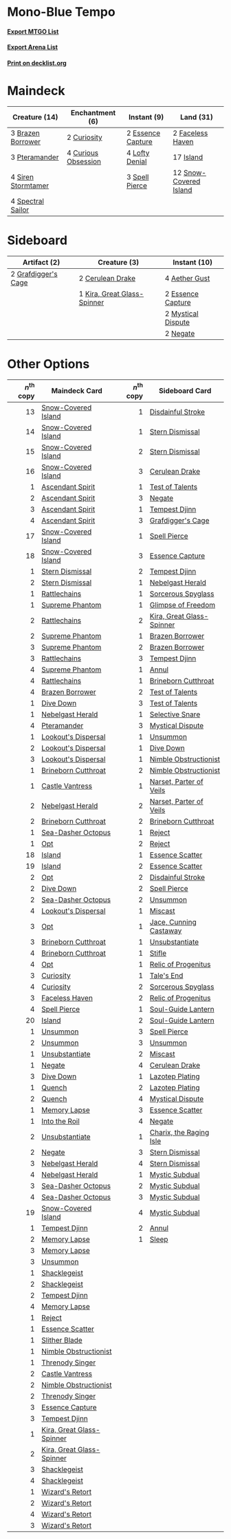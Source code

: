 # Mono-Blue Tempo

#### [Export MTGO List](../collection/Mono-Blue%20Tempo/Mono-Blue%20Tempo.txt)
#### [Export Arena List](../collection/Mono-Blue%20Tempo/Mono-Blue%20Tempo_arena.txt)
#### [Print on decklist.org](http://decklist.org/?deckmain=3%09Brazen%20Borrower%0A2%09Curiosity%0A4%09Curious%20Obsession%0A2%09Essence%20Capture%0A2%09Faceless%20Haven%0A17%09Island%0A4%09Lofty%20Denial%0A3%09Pteramander%0A4%09Siren%20Stormtamer%0A12%09Snow-Covered%20Island%0A4%09Spectral%20Sailor%0A3%09Spell%20Pierce&deckside=4%09Aether%20Gust%0A2%09Cerulean%20Drake%0A2%09Essence%20Capture%0A2%09Grafdigger's%20Cage%0A1%09Kira,%20Great%20Glass-Spinner%0A2%09Mystical%20Dispute%0A2%09Negate)
# Maindeck

|                                        Creature (14)                                        |                                       Enchantment (6)                                        |                                        Instant (9)                                         |                                            Land (31)                                            |
|---------------------------------------------------------------------------------------------|----------------------------------------------------------------------------------------------|--------------------------------------------------------------------------------------------|-------------------------------------------------------------------------------------------------|
|3 [Brazen Borrower](http://gatherer.wizards.com/Pages/Card/Details.aspx?multiverseid=473001) |2 [Curiosity](http://gatherer.wizards.com/Pages/Card/Details.aspx?multiverseid=45240)         |2 [Essence Capture](http://gatherer.wizards.com/Pages/Card/Details.aspx?multiverseid=457181)|2 [Faceless Haven](http://gatherer.wizards.com/Pages/Card/Details.aspx?multiverseid=503874)      |
|3 [Pteramander](http://gatherer.wizards.com/Pages/Card/Details.aspx?multiverseid=457191)     |4 [Curious Obsession](http://gatherer.wizards.com/Pages/Card/Details.aspx?multiverseid=439692)|4 [Lofty Denial](http://gatherer.wizards.com/Pages/Card/Details.aspx?multiverseid=485379)   |17 [Island](http://gatherer.wizards.com/Pages/Card/Details.aspx?multiverseid=439857)             |
|4 [Siren Stormtamer](http://gatherer.wizards.com/Pages/Card/Details.aspx?multiverseid=435232)|                                                                                              |3 [Spell Pierce](http://gatherer.wizards.com/Pages/Card/Details.aspx?multiverseid=425876)   |12 [Snow-Covered Island](http://gatherer.wizards.com/Pages/Card/Details.aspx?multiverseid=121130)|
|4 [Spectral Sailor](http://gatherer.wizards.com/Pages/Card/Details.aspx?multiverseid=466830) |                                                                                              |                                                                                            |                                                                                                 |


# Sideboard

|                                         Artifact (2)                                         |                                            Creature (3)                                             |                                        Instant (10)                                         |
|----------------------------------------------------------------------------------------------|-----------------------------------------------------------------------------------------------------|---------------------------------------------------------------------------------------------|
|2 [Grafdigger's Cage](http://gatherer.wizards.com/Pages/Card/Details.aspx?multiverseid=278452)|2 [Cerulean Drake](http://gatherer.wizards.com/Pages/Card/Details.aspx?multiverseid=466807)          |4 [Aether Gust](http://gatherer.wizards.com/Pages/Card/Details.aspx?multiverseid=466796)     |
|                                                                                              |1 [Kira, Great Glass-Spinner](http://gatherer.wizards.com/Pages/Card/Details.aspx?multiverseid=74445)|2 [Essence Capture](http://gatherer.wizards.com/Pages/Card/Details.aspx?multiverseid=457181) |
|                                                                                              |                                                                                                     |2 [Mystical Dispute](http://gatherer.wizards.com/Pages/Card/Details.aspx?multiverseid=473020)|
|                                                                                              |                                                                                                     |2 [Negate](http://gatherer.wizards.com/Pages/Card/Details.aspx?multiverseid=423707)          |


# Other Options

|*n*<sup>th</sup> copy|                                           Maindeck Card                                           |*n*<sup>th</sup> copy|                                          Sideboard Card                                           |
|--------------------:|---------------------------------------------------------------------------------------------------|--------------------:|---------------------------------------------------------------------------------------------------|
|                   13|[Snow-Covered Island](http://gatherer.wizards.com/Pages/Card/Details.aspx?multiverseid=121130)     |                    1|[Disdainful Stroke](http://gatherer.wizards.com/Pages/Card/Details.aspx?multiverseid=420705)       |
|                   14|[Snow-Covered Island](http://gatherer.wizards.com/Pages/Card/Details.aspx?multiverseid=121130)     |                    1|[Stern Dismissal](http://gatherer.wizards.com/Pages/Card/Details.aspx?multiverseid=476319)         |
|                   15|[Snow-Covered Island](http://gatherer.wizards.com/Pages/Card/Details.aspx?multiverseid=121130)     |                    2|[Stern Dismissal](http://gatherer.wizards.com/Pages/Card/Details.aspx?multiverseid=476319)         |
|                   16|[Snow-Covered Island](http://gatherer.wizards.com/Pages/Card/Details.aspx?multiverseid=121130)     |                    3|[Cerulean Drake](http://gatherer.wizards.com/Pages/Card/Details.aspx?multiverseid=466807)          |
|                    1|[Ascendant Spirit](http://gatherer.wizards.com/Pages/Card/Details.aspx?multiverseid=503650)        |                    1|[Test of Talents](http://gatherer.wizards.com/Pages/Card/Details.aspx?multiverseid=513536)         |
|                    2|[Ascendant Spirit](http://gatherer.wizards.com/Pages/Card/Details.aspx?multiverseid=503650)        |                    3|[Negate](http://gatherer.wizards.com/Pages/Card/Details.aspx?multiverseid=423707)                  |
|                    3|[Ascendant Spirit](http://gatherer.wizards.com/Pages/Card/Details.aspx?multiverseid=503650)        |                    1|[Tempest Djinn](http://gatherer.wizards.com/Pages/Card/Details.aspx?multiverseid=442956)           |
|                    4|[Ascendant Spirit](http://gatherer.wizards.com/Pages/Card/Details.aspx?multiverseid=503650)        |                    3|[Grafdigger's Cage](http://gatherer.wizards.com/Pages/Card/Details.aspx?multiverseid=278452)       |
|                   17|[Snow-Covered Island](http://gatherer.wizards.com/Pages/Card/Details.aspx?multiverseid=121130)     |                    1|[Spell Pierce](http://gatherer.wizards.com/Pages/Card/Details.aspx?multiverseid=425876)            |
|                   18|[Snow-Covered Island](http://gatherer.wizards.com/Pages/Card/Details.aspx?multiverseid=121130)     |                    3|[Essence Capture](http://gatherer.wizards.com/Pages/Card/Details.aspx?multiverseid=457181)         |
|                    1|[Stern Dismissal](http://gatherer.wizards.com/Pages/Card/Details.aspx?multiverseid=476319)         |                    2|[Tempest Djinn](http://gatherer.wizards.com/Pages/Card/Details.aspx?multiverseid=442956)           |
|                    2|[Stern Dismissal](http://gatherer.wizards.com/Pages/Card/Details.aspx?multiverseid=476319)         |                    1|[Nebelgast Herald](http://gatherer.wizards.com/Pages/Card/Details.aspx?multiverseid=414366)        |
|                    1|[Rattlechains](http://gatherer.wizards.com/Pages/Card/Details.aspx?multiverseid=409824)            |                    1|[Sorcerous Spyglass](http://gatherer.wizards.com/Pages/Card/Details.aspx?multiverseid=435407)      |
|                    1|[Supreme Phantom](http://gatherer.wizards.com/Pages/Card/Details.aspx?multiverseid=447212)         |                    1|[Glimpse of Freedom](http://gatherer.wizards.com/Pages/Card/Details.aspx?multiverseid=476301)      |
|                    2|[Rattlechains](http://gatherer.wizards.com/Pages/Card/Details.aspx?multiverseid=409824)            |                    2|[Kira, Great Glass-Spinner](http://gatherer.wizards.com/Pages/Card/Details.aspx?multiverseid=74445)|
|                    2|[Supreme Phantom](http://gatherer.wizards.com/Pages/Card/Details.aspx?multiverseid=447212)         |                    1|[Brazen Borrower](http://gatherer.wizards.com/Pages/Card/Details.aspx?multiverseid=473001)         |
|                    3|[Supreme Phantom](http://gatherer.wizards.com/Pages/Card/Details.aspx?multiverseid=447212)         |                    2|[Brazen Borrower](http://gatherer.wizards.com/Pages/Card/Details.aspx?multiverseid=473001)         |
|                    3|[Rattlechains](http://gatherer.wizards.com/Pages/Card/Details.aspx?multiverseid=409824)            |                    3|[Tempest Djinn](http://gatherer.wizards.com/Pages/Card/Details.aspx?multiverseid=442956)           |
|                    4|[Supreme Phantom](http://gatherer.wizards.com/Pages/Card/Details.aspx?multiverseid=447212)         |                    1|[Annul](http://gatherer.wizards.com/Pages/Card/Details.aspx?multiverseid=45976)                    |
|                    4|[Rattlechains](http://gatherer.wizards.com/Pages/Card/Details.aspx?multiverseid=409824)            |                    1|[Brineborn Cutthroat](http://gatherer.wizards.com/Pages/Card/Details.aspx?multiverseid=466804)     |
|                    4|[Brazen Borrower](http://gatherer.wizards.com/Pages/Card/Details.aspx?multiverseid=473001)         |                    2|[Test of Talents](http://gatherer.wizards.com/Pages/Card/Details.aspx?multiverseid=513536)         |
|                    1|[Dive Down](http://gatherer.wizards.com/Pages/Card/Details.aspx?multiverseid=435205)               |                    3|[Test of Talents](http://gatherer.wizards.com/Pages/Card/Details.aspx?multiverseid=513536)         |
|                    1|[Nebelgast Herald](http://gatherer.wizards.com/Pages/Card/Details.aspx?multiverseid=414366)        |                    1|[Selective Snare](http://gatherer.wizards.com/Pages/Card/Details.aspx?multiverseid=452803)         |
|                    4|[Pteramander](http://gatherer.wizards.com/Pages/Card/Details.aspx?multiverseid=457191)             |                    3|[Mystical Dispute](http://gatherer.wizards.com/Pages/Card/Details.aspx?multiverseid=473020)        |
|                    1|[Lookout's Dispersal](http://gatherer.wizards.com/Pages/Card/Details.aspx?multiverseid=435214)     |                    1|[Unsummon](http://gatherer.wizards.com/Pages/Card/Details.aspx?multiverseid=136218)                |
|                    2|[Lookout's Dispersal](http://gatherer.wizards.com/Pages/Card/Details.aspx?multiverseid=435214)     |                    1|[Dive Down](http://gatherer.wizards.com/Pages/Card/Details.aspx?multiverseid=435205)               |
|                    3|[Lookout's Dispersal](http://gatherer.wizards.com/Pages/Card/Details.aspx?multiverseid=435214)     |                    1|[Nimble Obstructionist](http://gatherer.wizards.com/Pages/Card/Details.aspx?multiverseid=430729)   |
|                    1|[Brineborn Cutthroat](http://gatherer.wizards.com/Pages/Card/Details.aspx?multiverseid=466804)     |                    2|[Nimble Obstructionist](http://gatherer.wizards.com/Pages/Card/Details.aspx?multiverseid=430729)   |
|                    1|[Castle Vantress](http://gatherer.wizards.com/Pages/Card/Details.aspx?multiverseid=473204)         |                    1|[Narset, Parter of Veils](http://gatherer.wizards.com/Pages/Card/Details.aspx?multiverseid=460988) |
|                    2|[Nebelgast Herald](http://gatherer.wizards.com/Pages/Card/Details.aspx?multiverseid=414366)        |                    2|[Narset, Parter of Veils](http://gatherer.wizards.com/Pages/Card/Details.aspx?multiverseid=460988) |
|                    2|[Brineborn Cutthroat](http://gatherer.wizards.com/Pages/Card/Details.aspx?multiverseid=466804)     |                    2|[Brineborn Cutthroat](http://gatherer.wizards.com/Pages/Card/Details.aspx?multiverseid=466804)     |
|                    1|[Sea-Dasher Octopus](http://gatherer.wizards.com/Pages/Card/Details.aspx?multiverseid=479586)      |                    1|[Reject](http://gatherer.wizards.com/Pages/Card/Details.aspx?multiverseid=513527)                  |
|                    1|[Opt](http://gatherer.wizards.com/Pages/Card/Details.aspx?multiverseid=442948)                     |                    2|[Reject](http://gatherer.wizards.com/Pages/Card/Details.aspx?multiverseid=513527)                  |
|                   18|[Island](http://gatherer.wizards.com/Pages/Card/Details.aspx?multiverseid=439857)                  |                    1|[Essence Scatter](http://gatherer.wizards.com/Pages/Card/Details.aspx?multiverseid=426754)         |
|                   19|[Island](http://gatherer.wizards.com/Pages/Card/Details.aspx?multiverseid=439857)                  |                    2|[Essence Scatter](http://gatherer.wizards.com/Pages/Card/Details.aspx?multiverseid=426754)         |
|                    2|[Opt](http://gatherer.wizards.com/Pages/Card/Details.aspx?multiverseid=442948)                     |                    2|[Disdainful Stroke](http://gatherer.wizards.com/Pages/Card/Details.aspx?multiverseid=420705)       |
|                    2|[Dive Down](http://gatherer.wizards.com/Pages/Card/Details.aspx?multiverseid=435205)               |                    2|[Spell Pierce](http://gatherer.wizards.com/Pages/Card/Details.aspx?multiverseid=425876)            |
|                    2|[Sea-Dasher Octopus](http://gatherer.wizards.com/Pages/Card/Details.aspx?multiverseid=479586)      |                    2|[Unsummon](http://gatherer.wizards.com/Pages/Card/Details.aspx?multiverseid=136218)                |
|                    4|[Lookout's Dispersal](http://gatherer.wizards.com/Pages/Card/Details.aspx?multiverseid=435214)     |                    1|[Miscast](http://gatherer.wizards.com/Pages/Card/Details.aspx?multiverseid=485380)                 |
|                    3|[Opt](http://gatherer.wizards.com/Pages/Card/Details.aspx?multiverseid=442948)                     |                    1|[Jace, Cunning Castaway](http://gatherer.wizards.com/Pages/Card/Details.aspx?multiverseid=435212)  |
|                    3|[Brineborn Cutthroat](http://gatherer.wizards.com/Pages/Card/Details.aspx?multiverseid=466804)     |                    1|[Unsubstantiate](http://gatherer.wizards.com/Pages/Card/Details.aspx?multiverseid=414374)          |
|                    4|[Brineborn Cutthroat](http://gatherer.wizards.com/Pages/Card/Details.aspx?multiverseid=466804)     |                    1|[Stifle](http://gatherer.wizards.com/Pages/Card/Details.aspx?multiverseid=382377)                  |
|                    4|[Opt](http://gatherer.wizards.com/Pages/Card/Details.aspx?multiverseid=442948)                     |                    1|[Relic of Progenitus](http://gatherer.wizards.com/Pages/Card/Details.aspx?multiverseid=174824)     |
|                    3|[Curiosity](http://gatherer.wizards.com/Pages/Card/Details.aspx?multiverseid=45240)                |                    1|[Tale's End](http://gatherer.wizards.com/Pages/Card/Details.aspx?multiverseid=466831)              |
|                    4|[Curiosity](http://gatherer.wizards.com/Pages/Card/Details.aspx?multiverseid=45240)                |                    2|[Sorcerous Spyglass](http://gatherer.wizards.com/Pages/Card/Details.aspx?multiverseid=435407)      |
|                    3|[Faceless Haven](http://gatherer.wizards.com/Pages/Card/Details.aspx?multiverseid=503874)          |                    2|[Relic of Progenitus](http://gatherer.wizards.com/Pages/Card/Details.aspx?multiverseid=174824)     |
|                    4|[Spell Pierce](http://gatherer.wizards.com/Pages/Card/Details.aspx?multiverseid=425876)            |                    1|[Soul-Guide Lantern](http://gatherer.wizards.com/Pages/Card/Details.aspx?multiverseid=476488)      |
|                   20|[Island](http://gatherer.wizards.com/Pages/Card/Details.aspx?multiverseid=439857)                  |                    2|[Soul-Guide Lantern](http://gatherer.wizards.com/Pages/Card/Details.aspx?multiverseid=476488)      |
|                    1|[Unsummon](http://gatherer.wizards.com/Pages/Card/Details.aspx?multiverseid=136218)                |                    3|[Spell Pierce](http://gatherer.wizards.com/Pages/Card/Details.aspx?multiverseid=425876)            |
|                    2|[Unsummon](http://gatherer.wizards.com/Pages/Card/Details.aspx?multiverseid=136218)                |                    3|[Unsummon](http://gatherer.wizards.com/Pages/Card/Details.aspx?multiverseid=136218)                |
|                    1|[Unsubstantiate](http://gatherer.wizards.com/Pages/Card/Details.aspx?multiverseid=414374)          |                    2|[Miscast](http://gatherer.wizards.com/Pages/Card/Details.aspx?multiverseid=485380)                 |
|                    1|[Negate](http://gatherer.wizards.com/Pages/Card/Details.aspx?multiverseid=423707)                  |                    4|[Cerulean Drake](http://gatherer.wizards.com/Pages/Card/Details.aspx?multiverseid=466807)          |
|                    3|[Dive Down](http://gatherer.wizards.com/Pages/Card/Details.aspx?multiverseid=435205)               |                    1|[Lazotep Plating](http://gatherer.wizards.com/Pages/Card/Details.aspx?multiverseid=460986)         |
|                    1|[Quench](http://gatherer.wizards.com/Pages/Card/Details.aspx?multiverseid=457192)                  |                    2|[Lazotep Plating](http://gatherer.wizards.com/Pages/Card/Details.aspx?multiverseid=460986)         |
|                    2|[Quench](http://gatherer.wizards.com/Pages/Card/Details.aspx?multiverseid=457192)                  |                    4|[Mystical Dispute](http://gatherer.wizards.com/Pages/Card/Details.aspx?multiverseid=473020)        |
|                    1|[Memory Lapse](http://gatherer.wizards.com/Pages/Card/Details.aspx?multiverseid=3924)              |                    3|[Essence Scatter](http://gatherer.wizards.com/Pages/Card/Details.aspx?multiverseid=426754)         |
|                    1|[Into the Roil](http://gatherer.wizards.com/Pages/Card/Details.aspx?multiverseid=389560)           |                    4|[Negate](http://gatherer.wizards.com/Pages/Card/Details.aspx?multiverseid=423707)                  |
|                    2|[Unsubstantiate](http://gatherer.wizards.com/Pages/Card/Details.aspx?multiverseid=414374)          |                    1|[Charix, the Raging Isle](http://gatherer.wizards.com/Pages/Card/Details.aspx?multiverseid=495606) |
|                    2|[Negate](http://gatherer.wizards.com/Pages/Card/Details.aspx?multiverseid=423707)                  |                    3|[Stern Dismissal](http://gatherer.wizards.com/Pages/Card/Details.aspx?multiverseid=476319)         |
|                    3|[Nebelgast Herald](http://gatherer.wizards.com/Pages/Card/Details.aspx?multiverseid=414366)        |                    4|[Stern Dismissal](http://gatherer.wizards.com/Pages/Card/Details.aspx?multiverseid=476319)         |
|                    4|[Nebelgast Herald](http://gatherer.wizards.com/Pages/Card/Details.aspx?multiverseid=414366)        |                    1|[Mystic Subdual](http://gatherer.wizards.com/Pages/Card/Details.aspx?multiverseid=479577)          |
|                    3|[Sea-Dasher Octopus](http://gatherer.wizards.com/Pages/Card/Details.aspx?multiverseid=479586)      |                    2|[Mystic Subdual](http://gatherer.wizards.com/Pages/Card/Details.aspx?multiverseid=479577)          |
|                    4|[Sea-Dasher Octopus](http://gatherer.wizards.com/Pages/Card/Details.aspx?multiverseid=479586)      |                    3|[Mystic Subdual](http://gatherer.wizards.com/Pages/Card/Details.aspx?multiverseid=479577)          |
|                   19|[Snow-Covered Island](http://gatherer.wizards.com/Pages/Card/Details.aspx?multiverseid=121130)     |                    4|[Mystic Subdual](http://gatherer.wizards.com/Pages/Card/Details.aspx?multiverseid=479577)          |
|                    1|[Tempest Djinn](http://gatherer.wizards.com/Pages/Card/Details.aspx?multiverseid=442956)           |                    2|[Annul](http://gatherer.wizards.com/Pages/Card/Details.aspx?multiverseid=45976)                    |
|                    2|[Memory Lapse](http://gatherer.wizards.com/Pages/Card/Details.aspx?multiverseid=3924)              |                    1|[Sleep](http://gatherer.wizards.com/Pages/Card/Details.aspx?multiverseid=405385)                   |
|                    3|[Memory Lapse](http://gatherer.wizards.com/Pages/Card/Details.aspx?multiverseid=3924)              |                     |                                                                                                   |
|                    3|[Unsummon](http://gatherer.wizards.com/Pages/Card/Details.aspx?multiverseid=136218)                |                     |                                                                                                   |
|                    1|[Shacklegeist](http://gatherer.wizards.com/Pages/Card/Details.aspx?multiverseid=488252)            |                     |                                                                                                   |
|                    2|[Shacklegeist](http://gatherer.wizards.com/Pages/Card/Details.aspx?multiverseid=488252)            |                     |                                                                                                   |
|                    2|[Tempest Djinn](http://gatherer.wizards.com/Pages/Card/Details.aspx?multiverseid=442956)           |                     |                                                                                                   |
|                    4|[Memory Lapse](http://gatherer.wizards.com/Pages/Card/Details.aspx?multiverseid=3924)              |                     |                                                                                                   |
|                    1|[Reject](http://gatherer.wizards.com/Pages/Card/Details.aspx?multiverseid=513527)                  |                     |                                                                                                   |
|                    1|[Essence Scatter](http://gatherer.wizards.com/Pages/Card/Details.aspx?multiverseid=426754)         |                     |                                                                                                   |
|                    1|[Slither Blade](http://gatherer.wizards.com/Pages/Card/Details.aspx?multiverseid=426773)           |                     |                                                                                                   |
|                    1|[Nimble Obstructionist](http://gatherer.wizards.com/Pages/Card/Details.aspx?multiverseid=430729)   |                     |                                                                                                   |
|                    1|[Threnody Singer](http://gatherer.wizards.com/Pages/Card/Details.aspx?multiverseid=476326)         |                     |                                                                                                   |
|                    2|[Castle Vantress](http://gatherer.wizards.com/Pages/Card/Details.aspx?multiverseid=473204)         |                     |                                                                                                   |
|                    2|[Nimble Obstructionist](http://gatherer.wizards.com/Pages/Card/Details.aspx?multiverseid=430729)   |                     |                                                                                                   |
|                    2|[Threnody Singer](http://gatherer.wizards.com/Pages/Card/Details.aspx?multiverseid=476326)         |                     |                                                                                                   |
|                    3|[Essence Capture](http://gatherer.wizards.com/Pages/Card/Details.aspx?multiverseid=457181)         |                     |                                                                                                   |
|                    3|[Tempest Djinn](http://gatherer.wizards.com/Pages/Card/Details.aspx?multiverseid=442956)           |                     |                                                                                                   |
|                    1|[Kira, Great Glass-Spinner](http://gatherer.wizards.com/Pages/Card/Details.aspx?multiverseid=74445)|                     |                                                                                                   |
|                    2|[Kira, Great Glass-Spinner](http://gatherer.wizards.com/Pages/Card/Details.aspx?multiverseid=74445)|                     |                                                                                                   |
|                    3|[Shacklegeist](http://gatherer.wizards.com/Pages/Card/Details.aspx?multiverseid=488252)            |                     |                                                                                                   |
|                    4|[Shacklegeist](http://gatherer.wizards.com/Pages/Card/Details.aspx?multiverseid=488252)            |                     |                                                                                                   |
|                    1|[Wizard's Retort](http://gatherer.wizards.com/Pages/Card/Details.aspx?multiverseid=442963)         |                     |                                                                                                   |
|                    2|[Wizard's Retort](http://gatherer.wizards.com/Pages/Card/Details.aspx?multiverseid=442963)         |                     |                                                                                                   |
|                    4|[Wizard's Retort](http://gatherer.wizards.com/Pages/Card/Details.aspx?multiverseid=442963)         |                     |                                                                                                   |
|                    3|[Wizard's Retort](http://gatherer.wizards.com/Pages/Card/Details.aspx?multiverseid=442963)         |                     |                                                                                                   |

